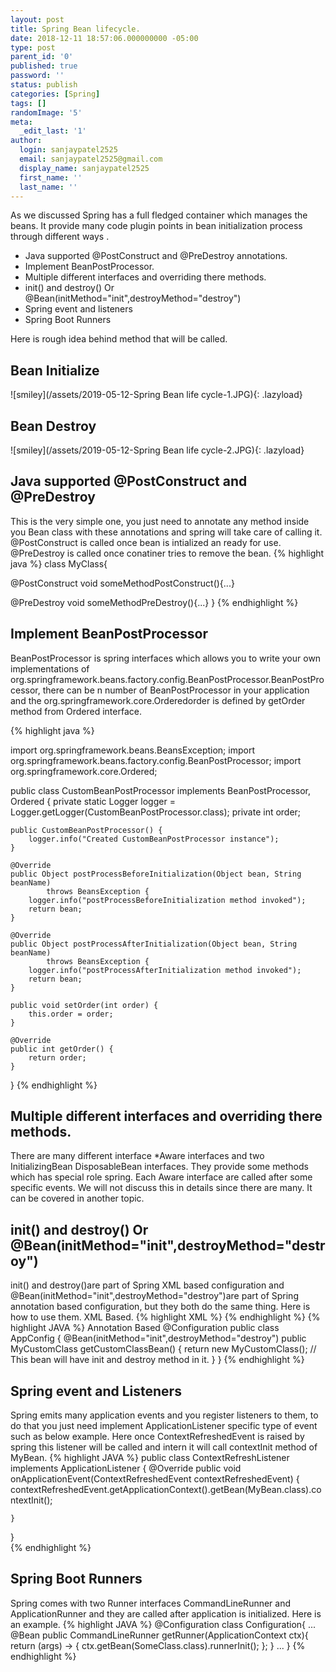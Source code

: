 ```yaml
---
layout: post
title: Spring Bean lifecycle.
date: 2018-12-11 18:57:06.000000000 -05:00
type: post
parent_id: '0'
published: true
password: ''
status: publish
categories: [Spring]
tags: []
randomImage: '5'
meta:
  _edit_last: '1'
author:
  login: sanjaypatel2525
  email: sanjaypatel2525@gmail.com
  display_name: sanjaypatel2525
  first_name: ''
  last_name: ''
---
```

As we discussed Spring has a full fledged container which manages the beans. It provide many code plugin points in bean initialization process through different ways .

* Java supported @PostConstruct and @PreDestroy annotations.
* Implement BeanPostProcessor.
* Multiple different interfaces and overriding there methods.
* init() and destroy() Or @Bean(initMethod="init",destroyMethod="destroy")
* Spring event and listeners
* Spring Boot Runners

Here is rough idea behind method that will be called.
## Bean Initialize
![smiley](/assets/2019-05-12-Spring Bean life cycle-1.JPG){: .lazyload}

## Bean Destroy
![smiley](/assets/2019-05-12-Spring Bean life cycle-2.JPG){: .lazyload}


## Java supported @PostConstruct and @PreDestroy
This is the very simple one, you just need to annotate any method inside you Bean class with these annotations and spring will take care of calling it. @PostConstruct is called once bean is intialized an ready for use. @PreDestroy is called once conatiner tries to remove the bean. 
{% highlight java %}
class MyClass{

@PostConstruct
void someMethodPostConstruct(){...}

@PreDestroy
void someMethodPreDestroy(){...}
}
{% endhighlight %}

## Implement BeanPostProcessor

BeanPostProcessor is spring interfaces which allows you to write your own implementations of org.springframework.beans.factory.config.BeanPostProcessor.BeanPostProcessor, there can be n number of BeanPostProcessor in your application and the org.springframework.core.Orderedorder is defined by getOrder method from Ordered interface.

{% highlight java %}

import org.springframework.beans.BeansException;
import org.springframework.beans.factory.config.BeanPostProcessor;
import org.springframework.core.Ordered;

public class CustomBeanPostProcessor implements BeanPostProcessor, Ordered {
    private static Logger logger = Logger.getLogger(CustomBeanPostProcessor.class);
    private int order;

    public CustomBeanPostProcessor() {
        logger.info("Created CustomBeanPostProcessor instance");
    }

    @Override
    public Object postProcessBeforeInitialization(Object bean, String beanName)
            throws BeansException {
        logger.info("postProcessBeforeInitialization method invoked");
        return bean;
    }

    @Override
    public Object postProcessAfterInitialization(Object bean, String beanName)
            throws BeansException {
        logger.info("postProcessAfterInitialization method invoked");
        return bean;
    }

    public void setOrder(int order) {
        this.order = order;
    }

    @Override
    public int getOrder() {
        return order;
    }
}
{% endhighlight %}

## Multiple different interfaces and overriding there methods.
There are many different interface *Aware interfaces and two InitializingBean  DisposableBean interfaces. They provide some methods which has special role spring. Each Aware interface are called after some specific events. We will not discuss this in details since there are many. It can be covered in another topic.

##  init() and destroy() Or @Bean(initMethod="init",destroyMethod="destroy")
init() and destroy()are part of Spring XML based configuration and @Bean(initMethod="init",destroyMethod="destroy")are part of Spring annotation based configuration, but they both do the same thing. Here is how to use them.
XML Based.
{% highlight XML %}
<bean id="customerService" class="com.somepackage.CustomerService" init-method="init" destroy-method="destroy">
{% endhighlight %}
{% highlight JAVA %}
Annotation Based
@Configuration
public class AppConfig {
   @Bean(initMethod="init",destroyMethod="destroy")
   public MyCustomClass getCustomClassBean() {
      return new MyCustomClass(); // This bean will have init and destroy method in it.
   }
}
{% endhighlight %}

## Spring event and  Listeners
Spring emits many application events and you register listeners to them, to do that you just need implement ApplicationListener specific type of event such as below example. Here once ContextRefreshedEvent is raised by spring this listener will be called and intern it will call contextInit method of MyBean.
{% highlight JAVA %}
public class ContextRefreshListener implements ApplicationListener<ContextRefreshedEvent> {
    @Override
    public void onApplicationEvent(ContextRefreshedEvent contextRefreshedEvent) {
        contextRefreshedEvent.getApplicationContext().getBean(MyBean.class).contextInit();

    }
}  
{% endhighlight %}

## Spring Boot Runners
Spring comes with two Runner interfaces CommandLineRunner and ApplicationRunner and they are called after application is initialized.  Here is an example.
{% highlight JAVA %}
@Configuration
class Configuration{
  ...
  @Bean
    public CommandLineRunner getRunner(ApplicationContext ctx){
        return (args) -> {
            ctx.getBean(SomeClass.class).runnerInit();
        };
    }
  ...
}
{% endhighlight %}